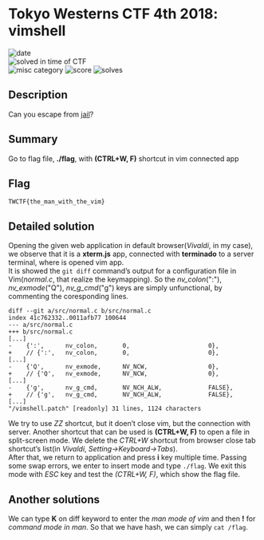 # Tokyo Westerns CTF 4th 2018: vimshell

![date](https://img.shields.io/badge/date-01.01.1970-brightgreen.svg)  
![solved in time of CTF](https://img.shields.io/badge/solved-in%20time%20of%20CTF-brightgreen.svg)  
![misc category](https://img.shields.io/badge/category-misc-lightgrey.svg)
![score](https://img.shields.io/badge/score-126-blue.svg)
![solves](https://img.shields.io/badge/solves-113-brightgreen.svg)

## Description
Can you escape from [jail](http://vimshell.chal.ctf.westerns.tokyo/)?

## Summary
Go to flag file, **./flag**, with **(CTRL+W, F)** shortcut in vim connected app

## Flag
```
TWCTF{the_man_with_the_vim}
```

## Detailed solution
Opening the given web application in default browser(*Vivaldi*, in my case), we observe that it is a **xterm.js** app, connected with **terminado** to a server terminal, where is opened vim app.  
It is showed the `git diff` command’s output for a configuration file in Vim(*normal.c*, that realize the keymapping). So the *nv_colon*(":"), *nv_exmode*("Q"), *nv_g_cmd*("g") keys are simply unfunctional, by commenting the coresponding lines.  

```
diff --git a/src/normal.c b/src/normal.c
index 41c762332..0011afb77 100644
--- a/src/normal.c
+++ b/src/normal.c
[...]
-    {':',      nv_colon,       0,                      0},
+    // {':',   nv_colon,       0,                      0},
[...]
-    {'Q',      nv_exmode,      NV_NCW,                 0},
+    // {'Q',   nv_exmode,      NV_NCW,                 0},
[...]
-    {'g',      nv_g_cmd,       NV_NCH_ALW,             FALSE},
+    // {'g',   nv_g_cmd,       NV_NCH_ALW,             FALSE},
[...]
"/vimshell.patch" [readonly] 31 lines, 1124 characters
```

We try to use *ZZ* shortcut, but it doen’t close vim, but the connection with server. Another shortcut that can be used is **(CTRL+W, F)** to open a file in split-screen mode. We delete the *CTRL+W* shortcut from browser close tab shortcut’s list(in *Vivaldi*, *Setting->Keyboard->Tabs*).  
After that, we return to application and press **i** key multiple time. Passing some swap errors, we enter to insert mode and type `./flag`. We exit this mode with *ESC* key and test the *(CTRL+W, F)*, which show the flag file.

## Another solutions
We can type **K** on diff keyword to enter the *man mode of vim* and then **!** for *command mode in man*. So that we have hash, we can simply `cat /flag`.
